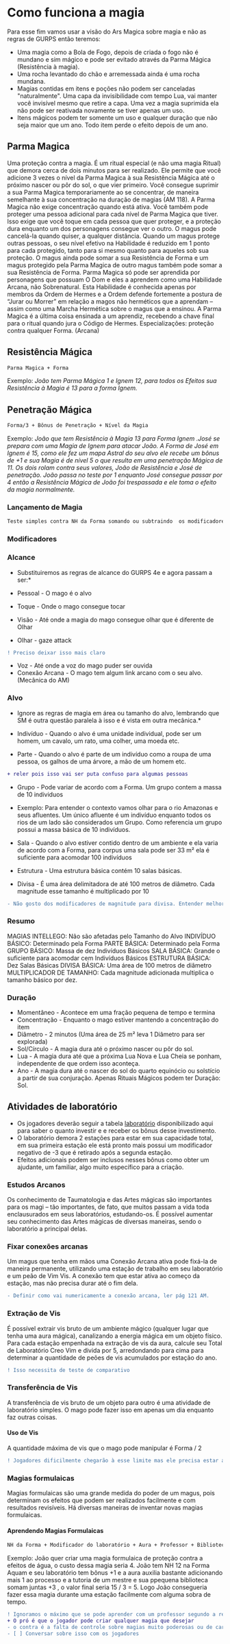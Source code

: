 # Como funciona a magia

Para esse fim vamos usar a visão do Ars Magica sobre magia  e não as regras de GURPS então teremos: 

* Uma magia como a Bola de Fogo, depois de criada o fogo não é mundano e sim mágico e pode ser evitado através da Parma Mágica (Resistência à magia).
* Uma rocha levantado do chão e arremessada ainda é uma rocha mundana.
* Magias contidas em itens e poções não podem ser canceladas "naturalmente". Uma capa da invisibilidade com tempo Lua, vai manter você invisível mesmo que retire a capa. Uma vez a magia suprimida ela não pode ser reativada novamente se tiver apenas um uso. 
* Itens mágicos podem ter somente um uso e qualquer duração que não seja maior que um ano. Todo item perde o efeito depois de um ano. 

## Parma Magica

Uma proteção contra a magia. É um ritual especial (e não uma magia Ritual) que demora cerca de dois minutos para ser realizado. Ele permite que você adicione 3 vezes o nível da Parma Magica à sua Resistência Mágica até o próximo nascer ou pôr do sol, o que vier primeiro. Você consegue suprimir a sua Parma Magica temporariamente ao se concentrar, de maneira semelhante à sua concentração na duração de magias (AM 118). A Parma Magica não exige concentração quando está ativa. Você também pode proteger uma pessoa adicional para cada nível de Parma Magica que tiver. Isso exige que você toque em cada pessoa que quer proteger, e a proteção dura enquanto um dos personagens consegue ver o outro. O magus pode cancelá-la quando quiser, a qualquer distância. Quando um magus protege outras pessoas, o seu nível efetivo na Habilidade é reduzido em 1 ponto para cada protegido, tanto para si mesmo quanto para aqueles sob sua proteção. O magus ainda pode somar a sua Resistência de Forma e um magus protegido pela Parma Magica de outro magus também pode somar a sua Resistência de Forma. Parma Magica só pode ser aprendida por personagens que possuam O Dom e eles a aprendem como uma Habilidade Arcana, não Sobrenatural. Esta Habilidade é conhecida apenas por membros da Ordem de Hermes e a Ordem defende fortemente a postura de “Jurar ou Morrer” em relação a magos não herméticos que a aprendam – assim como uma Marcha Hermética sobre o magus que a ensinou. A Parma Magica é a última coisa ensinada a um aprendiz, recebendo a chave final para o ritual quando jura o Código de Hermes. Especializações: proteção contra qualquer Forma. (Arcana)

## Resistência Mágica

```diff
Parma Magica + Forma
```
Exemplo: *João tem Parma Mágica 1 e Ignem 12, para todos os Efeitos sua Resistência à Magia é 13 para a forma Ignem.*

## Penetração Mágica

```diff
Forma/3 + Bônus de Penetração + Nível da Magia
```
Exemplo: *João que tem Resistência à Magia 13 para Forma Ignem .José se prepara com uma Magia de Ignem para atacar João. A Forma de José em Ignem é 15, como ele fez um mapa Astral do seu alvo ele recebe um bônus de +1 e sua Magia é de nível 5 o que resulta em uma penetração Mágica de 11. Os dois rolam contra seus valores, João de Resistência e José de penetração. João passa no teste por 1 enquanto José consegue passar por 4 então a Resistência Mágica de João foi trespassada e ele toma o efeito da magia normalmente.*

### Lançamento de Magia 

```diff
Teste simples contra NH da Forma somando ou subtraindo  os modificadores
```

### Modificadores

### Alcance

* Substituiremos as regras de alcance do GURPS 4e e agora passam a ser:*

* Pessoal - O mago é o alvo
* Toque - Onde o mago consegue tocar
* Visão - Até onde a magia do mago consegue olhar que é diferente de Olhar
* Olhar - gaze attack
```diff
! Preciso deixar isso mais claro
```
* Voz - Até onde a voz do mago  puder ser ouvida
* Conexão Arcana - O mago tem algum link arcano com o seu alvo. (Mecânica do AM)

### Alvo

* Ignore as regras de magia em área ou tamanho do alvo, lembrando que SM é outra questão paralela à isso e é vista em outra mecânica.* 

* Indivíduo - Quando o alvo é uma unidade individual, pode ser um homem, um cavalo, um rato, uma colher, uma moeda etc.
* Parte - Quando o alvo é parte de um indivíduo como a roupa de uma pessoa, os galhos de uma árvore, a mão de um homem etc.
```diff
+ reler pois isso vai ser puta confuso para algumas pessoas
```
* Grupo - Pode variar de acordo com a Forma. Um grupo contem a massa de 10 individuos

* Exemplo: Para entender o contexto vamos olhar para o rio Amazonas e seus afluentes. Um único afluente é um indivíduo enquanto todos os rios de um lado são considerados um Grupo. Como referencia um grupo possui a massa básica de 10 indivíduos.

* Sala - Quando o alvo estiver contido dentro de um ambiente e ela varia de acordo com a Forma, para corpus uma sala pode ser 33 m² ela é suficiente para acomodar 100 indivíduos
* Estrutura - Uma estrutura básica contém 10 salas básicas.
* Divisa - É uma área delimitadora de até 100 metros de diâmetro. Cada magnitude esse tamanho é multiplicado por 10 
```diff
- Não gosto dos modificadores de magnitude para divisa. Entender melhor, testar, aceitar ou arranjar solução.
```

### Resumo
MAGIAS INTELLEGO: Não são afetadas pelo Tamanho do Alvo
INDIVÍDUO BÁSICO: Determinado pela Forma
PARTE BÁSICA: Determinado pela Forma
GRUPO BÁSICO: Massa de dez Indivíduos Básicos
SALA BÁSICA: Grande o suficiente para acomodar cem Indivíduos Básicos
ESTRUTURA BÁSICA: Dez Salas Básicas
DIVISA BÁSICA: Uma área de 100 metros de diâmetro
MULTIPLICADOR DE TAMANHO: Cada magnitude adicionada multiplica o tamanho básico por dez.


### Duração

* Momentâneo - Acontece em uma fração pequena de tempo e termina
* Concentração - Enquanto o mago estiver mantendo a concentração do item 
* Diâmetro - 2 minutos (Uma área de 25 m² leva 1 Diâmetro para ser explorada)
* Sol/Círculo - A magia dura até o próximo nascer ou pôr do sol.
* Lua - A magia dura até que a próxima Lua Nova e Lua Cheia se ponham, independente de que ordem isso aconteça.
* Ano - A magia dura até o nascer do sol do quarto equinócio ou solstício a partir de sua conjuração. Apenas Rituais Mágicos podem ter Duração: Sol.

## Atividades de laboratório

* Os jogadores deverão seguir a tabela [laboratório](https://github.com/cefasheli/Ars-Magica/tree/main/Tabelas/Laborat%C3%B3rio) disponibilizado aqui para saber o quanto investir e e receber os bônus desse investimento. 
* O laboratório demora 2 estações para estar em sua capacidade total, em sua primeira estação ele está pronto mais possui um modificador negativo de -3 que é retirado após a segunda estação.
* Efeitos adicionais podem ser inclusos nesses bônus como obter um ajudante, um familiar, algo muito específico para a criação.

### Estudos Arcanos 

Os conhecimento de Taumatologia e das Artes mágicas são importantes para os magi – tão importantes, de fato, que muitos passam a vida toda enclausurados em seus laboratórios, estudando-os. É possível aumentar seu conhecimento das Artes mágicas de diversas maneiras, sendo o laboratório a principal delas.

### Fixar conexões arcanas

Um magus que tenha em mãos uma Conexão Arcana ativa  pode fixá-la de maneira permanente, utilizando uma estação de trabalho em seu laboratório e um peão de Vim Vis. A conexão tem que estar ativa ao começo da estação, mas não precisa durar até o fim dela.


```diff
- Definir como vai numericamente a conexão arcana, ler pág 121 AM.
```

### Extração de Vis

É possível extrair vis bruto de um ambiente mágico (qualquer lugar que tenha uma aura mágica), canalizando a energia mágica em um objeto físico. Para cada estação empenhada na extração de vis da aura, calcule seu Total de Laboratório Creo Vim e divida por 5, arredondando para cima para determinar a quantidade de peões de vis acumulados por estação do ano.

```diff
! Isso necessita de teste de comparativo
```

### Transferência de Vis

A transferência de vis bruto de um objeto para outro é uma atividade de laboratório simples. O mago pode fazer isso em apenas um dia enquanto faz outras coisas.

#### Uso de Vis

A quantidade máxima de vis que o mago pode manipular é Forma / 2

```diff
! Jogadores dificilmente chegarão à esse limite mas ele precisa estar aí, fazer teste de comparação.
```

### Magias formulaicas

Magias formulaicas são uma grande medida do poder de um magus, pois determinam os efeitos que podem ser realizados facilmente e com resultados  revisíveis. Há diversas maneiras de inventar novas magias formulaicas.

#### Aprendendo Magias Formulaicas

```diff
NH da Forma + Modificador do laboratório + Aura + Professor + Biblioteca = Valor Resultante dividido por 3
```

Exemplo: João quer criar uma magia formulaica de proteção contra a efeitos de água, o custo dessa magia seria 4. João tem NH 12 na Forma Aquam e seu laboratório tem bônus +1 e a aura auxilia bastante adicionando mais 1 ao processo e a tutoria de um mestre e sua ppequena biblioteca somam juntas +3 , o valor final seria 15 / 3 = 5. Logo João consegueria fazer essa magia durante uma estação facilmente com alguma sobra de tempo.

```diff
! Ignoramos o máximo que se pode aprender com um professor segundo a regra do ars magica para apenas adicionar bonus na criação de magia. 
+ O pró é que o jogador pode criar qualquer magia que desejar 
- o contra é a falta de controle sobre magias muito poderosas ou de caráter duvidoso. 
- [ ] Conversar sobre isso com os jogadores
```

